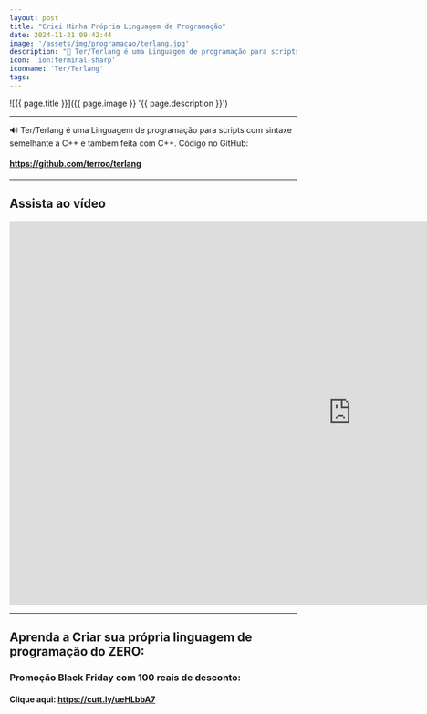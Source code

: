 ```yaml
---
layout: post
title: "Criei Minha Própria Linguagem de Programação"
date: 2024-11-21 09:42:44
image: '/assets/img/programacao/terlang.jpg'
description: "👑 Ter/Terlang é uma Linguagem de programação para scripts com sintaxe semelhante a C++ e também feita com C++."
icon: 'ion:terminal-sharp'
iconname: 'Ter/Terlang'
tags:
---
```


![{{ page.title }}]({{ page.image }} '{{ page.description }}')

---

🔊 Ter/Terlang é uma Linguagem de programação para scripts com sintaxe semelhante a C++ e também feita com C++. Código no GitHub:
#### <https://github.com/terroo/terlang>

---

## Assista ao vídeo

<iframe width="1198" height="674" src="https://www.youtube.com/embed/0sKCWJawDZ8" title="Criei Minha Própria Linguagem de Programação 👑" frameborder="0" allow="accelerometer; autoplay; clipboard-write; encrypted-media; gyroscope; picture-in-picture; web-share" referrerpolicy="strict-origin-when-cross-origin" allowfullscreen></iframe>

---

## Aprenda a Criar sua própria linguagem de programação do ZERO:
### Promoção Black Friday com 100 reais de desconto:
#### Clique aqui: <https://cutt.ly/ueHLbbA7>


